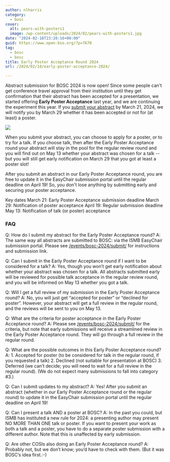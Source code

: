 ```yaml
---
author: nlharris
category:
  - bosc
cover:
  alt: pears-with-posters1
  image: /wp-content/uploads/2024/02/pears-with-posters1.jpg
date: "2024-02-18T23:20:16+00:00"
guid: https://www.open-bio.org/?p=7670
tag:
  - bosc
  - bosc
title: Early Poster Acceptance Round 2024
url: /2024/02/18/early-poster-acceptance-2024/

---
```

Abstract submission for BOSC 2024 is now open! Since some people can’t get conference travel approval from their institution until they get confirmation that their abstract has been accepted for a presentation, we started offering **Early Poster Acceptance** last year, and we are continuing the experiment this year. If you [submit your abstract](/events/bosc-2024/submit/) by March 21, 2024, we will notify you by March 29 whether it has been accepted or not for (at least) a poster.

![](/wp-content/uploads/2024/02/pears-with-posters1.jpg)

When you submit your abstract, you can choose to apply for a poster, or to try for a talk. If you choose talk, then after the Early Poster Acceptance round your abstract will stay in the pool for the regular review round and you will find out on May 13 whether your abstract was chosen for a talk -- but you will still get early notification on March 29 that you got at least a poster slot!

After you submit an abstract in our Early Poster Acceptance round, you are free to update it in the EasyChair submission portal until the regular deadline on April 19! So, you don't lose anything by submitting early and securing your poster acceptance.

Key dates
March 21: Early Poster Acceptance submission deadline
March 29: Notification of poster acceptance
April 19: Regular submission deadline
May 13: Notification of talk (or poster) acceptance

### FAQ

Q: How do I submit my abstract for the Early Poster Acceptance round?
A: The same way all abstracts are submitted to BOSC: via the ISMB EasyChair submission portal. Please see [/events/bosc-2024/submit/](/events/bosc-2024/submit/) for instructions and submission link.

Q: Can I submit in the Early Poster Acceptance round if I want to be considered for a talk?
A: Yes, though you won’t get early notification about whether your abstract was chosen for a talk. All abstracts submitted early will be reviewed for possible talk acceptance in the regular review round, and you will be informed on May 13 whether you got a talk.

Q: Will I get a full review of my submission in the Early Poster Acceptance round?
A: No, you will just get “accepted for poster” or “declined for poster”. However, your abstract will get a full review in the regular round, and the reviews will be sent to you on May 13.

Q: What are the criteria for poster acceptance in the Early Poster Acceptance round?
A: Please see [/events/bosc-2024/submit/](/events/bosc-2024/submit/) for the criteria, but note that early submissions will receive a streamlined review in the Early Poster Acceptance round. They will go through a full review in the regular round.

Q: What are the possible outcomes in this Early Poster Acceptance round?
A: 1. Accepted for poster (to be considered for talk in the regular round, if you requested a talk)
2\. Declined (not suitable for presentation at BOSC)
3\. Deferred (we can’t decide; you will need to wait for a full review in the regular round).
(We do not expect many submissions to fall into category #3.)

Q: Can I submit updates to my abstract?
A: Yes! After you submit an abstract (whether in our Early Poster Acceptance round or the regular round) to update it in the EasyChair submission portal until the regular deadline on April 19!

Q: Can I present a talk AND a poster at BOSC?
A: In the past you could, but ISMB has instituted a new rule for 2024: a presenting author may present NO MORE THAN ONE talk or poster. If you want to present your work as both a talk and a poster, you have to do a separate poster submission with a different author. Note that this is unaffected by early submission.

Q: Are other COSIs also doing an Early Poster Acceptance round?
A: Probably not, but we don’t know; you’d have to check with them. (But it was BOSC’s idea first.:-)
